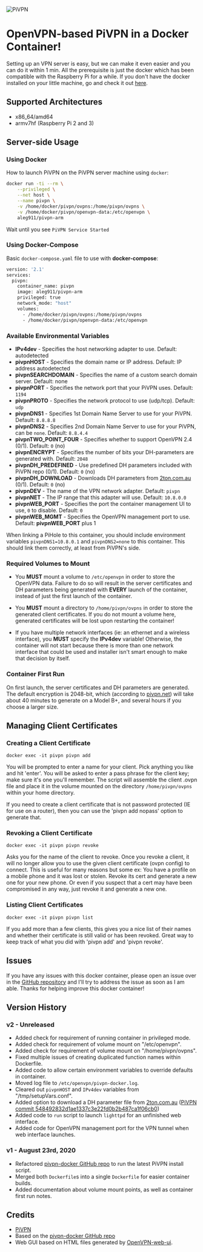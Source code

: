 ![PiVPN](https://blog.virgulilla.com/2018/luisddm-pivpn/pivpn_logo.png)

# OpenVPN-based PiVPN in a Docker Container!

Setting up an VPN server is easy, but we can make it even easier and you can do it within 1 min. All the prerequisite is just the docker which has been compatible with the Raspberry Pi for a while. If you don't have the docker installed on your little machine, go and check it out [here](https://www.raspberrypi.org/blog/docker-comes-to-raspberry-pi/).

## Supported Architectures

- x86_64/amd64
- armv7hf (Raspberry Pi 2 and 3)

## Server-side Usage

### Using Docker

How to launch PiVPN on the PiVPN server machine using ```docker```:
```bash
docker run -ti --rm \
    --privileged \
    --net host \
    --name pivpn \
    -v /home/docker/pivpn/ovpns:/home/pivpn/ovpns \
    -v /home/docker/pivpn/openvpn-data:/etc/openvpn \
    aleg911/pivpn-arm
```
Wait until you see `PiVPN Service Started`

### Using Docker-Compose

Basic `docker-compose.yaml` file to use with **docker-compose**:
```bash
version: '2.1'
services:
  pivpn:
    container_name: pivpn
    image: aleg911/pivpn-arm
    privileged: true
    network_mode: "host"
    volumes:
      - /home/docker/pivpn/ovpns:/home/pivpn/ovpns
      - /home/docker/pivpn/openvpn-data:/etc/openvpn
```

### Available Environmental Variables

- **IPv4dev** - Specifies the host networking adapter to use.  Default: autodetected
- **pivpnHOST** - Specifies the domain name or IP address.  Default: IP address autodetected
- **pivpnSEARCHDOMAIN** - Specifies the name of a custom search domain server.  Default: none
- **pivpnPORT** - Specifies the network port that your PiVPN uses.  Default: `1194`
- **pivpnPROTO** - Specifies the network protocol to use (udp/tcp).  Default: `udp`
- **pivpnDNS1** - Specifies 1st Domain Name Server to use for your PiVPN.  Default: `8.8.8.8`
- **pivpnDNS2** - Specifies 2nd Domain Name Server to use for your PiVPN, can be `none`.  Default: `8.8.4.4`
- **pivpnTWO_POINT_FOUR** - Specifies whether to support OpenVPN 2.4 (0/1).  Default: `0` (no)
- **pivpnENCRYPT** - Specifies the number of bits your DH-parameters are generated with.  Default: `2048`
- **pivpnDH_PREDEFINED** - Use predefined DH parameters included with PiVPN repo (0/1).  Default: `0` (no)
- **pivpnDH_DOWNLOAD** - Downloads DH parameters from [2ton.com.au](https://2ton.com.au) (0/1).  Default: `0` (no)
- **pivpnDEV** - The name of the VPN network adapter.  Default: `pivpn`
- **pivpnNET** - The IP range that this adapter will use.  Default: `10.8.0.0`
- **pivpnWEB_PORT** - Specifies the port the container management UI to use, `0` to disable.  Default: `0`
- **pivpnWEB_MGMT** - Specifies the OpenVPN management port to use.  Default: **pivpnWEB_PORT** plus 1

When linking a PiHole to this container, you should include environment variables `pivpnDNS1=10.8.0.1` and `pivpnDNS2=none` to this container.  This should link them correctly, at least from PiVPN's side.

### Required Volumes to Mount

- You **MUST** mount a volume to `/etc/openvpn` in order to store the OpenVPN data.  Failure to do so will result in the server certificates and DH parameters being generated with **EVERY** launch of the container, instead of just the first launch of the container.

- You **MUST** mount a directory to `/home/pivpn/ovpns` in order to store the generated client certificates.  If you do not mount a volume here, generated certificates will be lost upon restarting the container!

- If you have multiple network interfaces (ie: an ethernet and a wireless interface), you **MUST** specify the **IPv4dev** variable!  Otherwise, the container will not start because there is more than one network interface that could be used and installer isn't smart enough to make that decision by itself.

### Container First Run

On first launch, the server certificates and DH parameters are generated.  The default encryption is 2048-bit, which (according to [pivpn.net](https://www.pivpn.io)) will take about 40 minutes to generate on a Model B+, and several hours if you choose a larger size.

## Managing Client Certificates

### Creating a Client Certificate
`docker exec -it pivpn pivpn add`

 You will be prompted to enter a name for your client. Pick anything you like and hit 'enter'. You will be asked to enter a pass phrase for the client key; make sure it's one you'll remember. The script will assemble the client .ovpn file and place it in the volume mounted on the directory `/home/pivpn/ovpns` within your home directory.

If you need to create a client certificate that is not password protected (IE for use on a router), then you can use the 'pivpn add nopass' option to generate that.

### Revoking a Client Certificate
`docker exec -it pivpn pivpn revoke`

Asks you for the name of the client to revoke. Once you revoke a client, it will no longer allow you to use the given client certificate (ovpn config) to connect. This is useful for many reasons but some ex: You have a profile on a mobile phone and it was lost or stolen. Revoke its cert and generate a new one for your new phone. Or even if you suspect that a cert may have been compromised in any way, just revoke it and generate a new one.

### Listing Client Certificates
`docker exec -it pivpn pivpn list`

If you add more than a few clients, this gives you a nice list of their names and whether their certificate is still valid or has been revoked. Great way to keep track of what you did with 'pivpn add' and 'pivpn revoke'.

## Issues
If you have any issues with this docker container, please open an issue over in the [GitHub repository](https://github.com/xptsp/pivpn-docker/issues) and I'll try to address the issue as soon as I am able.  Thanks for helping improve this docker container!

## Version History

### v2 - Unreleased
- Added check for requirement of running container in privileged mode.
- Added check for requirement of volume mount on "/etc/openvpn".
- Added check for requirement of volume mount on "/home/pivpn/ovpns".
- Fixed multiple issues of creating duplicated function names within Dockerfile.
- Added code to allow certain environment variables to override defaults in container.
- Moved log file to `/etc/openvpn/pivpn-docker.log`.
- Cleared out `pivpnHOST` and `IPv4dev` variables from "/tmp/setupVars.conf".
- Added option to download a DH parameter file from [2ton.com.au](https://2ton.com.au) ([PiVPN commit 548492832d1ae1337c3e22fd0b2b487ca1f06cb0](https://github.com/pivpn/pivpn/tree/548492832d1ae1337c3e22fd0b2b487ca1f06cb0))
- Added code to `run` script to launch `lighttpd` for an unfinished web interface.
- Added code for OpenVPN management port for the VPN tunnel when web interface launches.

### v1 - August 23rd, 2020
- Refactored [pivpn-docker GitHub repo](https://github.com/ljishen/pivpn-docker) to run the latest PiVPN install script.
- Merged both `Dockerfile`s into a single `Dockerfile` for easier container builds.
- Added documentation about volume mount points, as well as container first run notes.

## Credits

- [PiVPN](https://github.com/pivpn/pivpn)
- Based on the [pivpn-docker GitHub repo](https://github.com/ljishen/pivpn-docker)
- Web GUI based on HTML files generated by [OpenVPN-web-ui](https://github.com/adamwalach/openvpn-web-ui).
